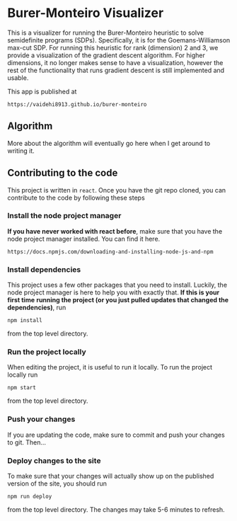 # Burer-Monteiro Visualizer

This is a visualizer for running the Burer-Monteiro heuristic to solve semidefinite programs (SDPs).
Specifically, it is for the Goemans-Williamson max-cut SDP.  For running this heuristic for rank (dimension) 2 and
3, we provide a visualization of the gradient descent algorithm.  For higher dimensions, it no longer makes
sense to have a visualization, however the rest of the functionality that runs gradient descent is still 
implemented and usable.

This app is published at 

    https://vaidehi8913.github.io/burer-monteiro

## Algorithm 

More about the algorithm will eventually go here when I get around to writing it.

## Contributing to the code

This project is written in `react`.  Once you have the git repo cloned, you can contribute to 
the code by following these steps

### Install the node project manager

**If you have never worked with react before**, make sure that you have the node project 
manager installed.  You can find it here.

    https://docs.npmjs.com/downloading-and-installing-node-js-and-npm

### Install dependencies

This project uses a few other packages that you need to install.  Luckily, the node
project manager is here to help you with exactly that.  **If this is your first time** 
**running the project (or you just pulled updates that changed the dependencies)**, run

    npm install

from the top level directory.

### Run the project locally

When editing the project, it is useful to run it locally.  To run the project
locally run 

    npm start

from the top level directory.

### Push your changes

If you are updating the code, make sure to commit and push your changes to 
git. Then...

### Deploy changes to the site

To make sure that your changes will actually show up on the published version
of the site, you should run 

    npm run deploy

from the top level directory.  The changes may take 5-6 minutes to refresh.